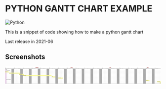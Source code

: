 # PYTHON GANTT CHART EXAMPLE

![Python](https://img.shields.io/badge/python-3670A0?style=for-the-badge&logo=python&logoColor=ffdd54)

This is a snippet of code showing how to make a python gantt chart

Last release in 2021-06

## Screenshots

![screenshots](https://github.com/wildiney/python-gantt-chart-example/blob/master/screenshots/screenshot-01.svg)
